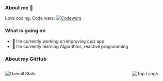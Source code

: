 ### About me 👋
Love coding.
Code wars: [![Codewars](https://www.codewars.com/users/fcesc-code/badges/large)](https://www.codewars.com)

### What is going on 
- 🔭 I’m currently working on improving quiz app
- 🌱 I’m currently learning Algorithms, reactive programming

### About my GitHub 
<div class="container" style="display:flex;flex-direction:row;flex-wrap:wrap;justify-content:space-between;align-items:flex-start;">
  
![Overall Stats](https://github-readme-stats.vercel.app/api?username=fcesc-code&count_private=true&show_icons=true&hide=contribs)
  
![Top Langs](https://github-readme-stats.vercel.app/api/top-langs/?username=fcesc-code&layout=compact)
</div>
